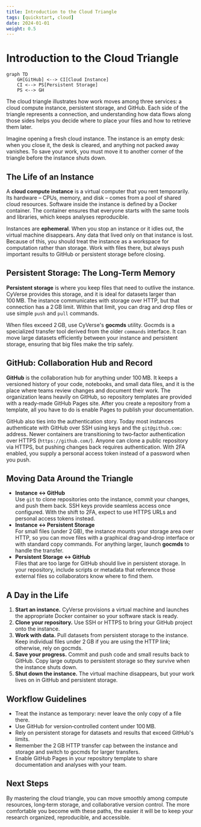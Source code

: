 ```yaml
---
title: Introduction to the Cloud Triangle
tags: [quickstart, cloud]
date: 2024-01-01
weight: 0.5
---
```


# Introduction to the Cloud Triangle

```mermaid
graph TD
    GH[GitHub] <--> CI[Cloud Instance]
    CI <--> PS[Persistent Storage]
    PS <--> GH
```

The cloud triangle illustrates how work moves among three services: a cloud compute instance, persistent storage, and GitHub. Each side of the triangle represents a connection, and understanding how data flows along those sides helps you decide where to place your files and how to retrieve them later.

Imagine opening a fresh cloud instance. The instance is an empty desk: when you close it, the desk is cleared, and anything not packed away vanishes. To save your work, you must move it to another corner of the triangle before the instance shuts down.

## The Life of an Instance

A **cloud compute instance** is a virtual computer that you rent temporarily. Its hardware – CPUs, memory, and disk – comes from a pool of shared cloud resources. Software inside the instance is defined by a Docker container. The container ensures that everyone starts with the same tools and libraries, which keeps analyses reproducible.

Instances are **ephemeral**. When you stop an instance or it idles out, the virtual machine disappears. Any data that lived only on that instance is lost. Because of this, you should treat the instance as a workspace for computation rather than storage. Work with files there, but always push important results to GitHub or persistent storage before closing.

## Persistent Storage: The Long-Term Memory

**Persistent storage** is where you keep files that need to outlive the instance. CyVerse provides this storage, and it is ideal for datasets larger than 100 MB. The instance communicates with storage over HTTP, but that connection has a 2 GB limit. Within that limit, you can drag and drop files or use simple `push` and `pull` commands.

When files exceed 2 GB, use CyVerse's **gocmds** utility. Gocmds is a specialized transfer tool derived from the older `commands` interface. It can move large datasets efficiently between your instance and persistent storage, ensuring that big files make the trip safely.

## GitHub: Collaboration Hub and Record

**GitHub** is the collaboration hub for anything under 100 MB. It keeps a versioned history of your code, notebooks, and small data files, and it is the place where teams review changes and document their work. The organization leans heavily on GitHub, so repository templates are provided with a ready‑made GitHub Pages site. After you create a repository from a template, all you have to do is enable Pages to publish your documentation.

GitHub also ties into the authentication story. Today most instances authenticate with GitHub over SSH using keys and the `git@github.com:` address. Newer containers are transitioning to two‑factor authentication over HTTPS (`https://github.com/`). Anyone can clone a public repository via HTTPS, but pushing changes back requires authentication. With 2FA enabled, you supply a personal access token instead of a password when you push.

## Moving Data Around the Triangle

- **Instance ↔ GitHub**  
  Use `git` to clone repositories onto the instance, commit your changes, and push them back. SSH keys provide seamless access once configured. With the shift to 2FA, expect to use HTTPS URLs and personal access tokens instead.
- **Instance ↔ Persistent Storage**  
  For small files (under 2 GB), the instance mounts your storage area over HTTP, so you can move files with a graphical drag‑and‑drop interface or with standard copy commands. For anything larger, launch **gocmds** to handle the transfer.
- **Persistent Storage ↔ GitHub**  
  Files that are too large for GitHub should live in persistent storage. In your repository, include scripts or metadata that reference those external files so collaborators know where to find them.

## A Day in the Life

1. **Start an instance.** CyVerse provisions a virtual machine and launches the appropriate Docker container so your software stack is ready.
2. **Clone your repository.** Use SSH or HTTPS to bring your GitHub project onto the instance.
3. **Work with data.** Pull datasets from persistent storage to the instance. Keep individual files under 2 GB if you are using the HTTP link; otherwise, rely on gocmds.
4. **Save your progress.** Commit and push code and small results back to GitHub. Copy large outputs to persistent storage so they survive when the instance shuts down.
5. **Shut down the instance.** The virtual machine disappears, but your work lives on in GitHub and persistent storage.

## Workflow Guidelines

- Treat the instance as temporary: never leave the only copy of a file there.
- Use GitHub for version‑controlled content under 100 MB.
- Rely on persistent storage for datasets and results that exceed GitHub's limits.
- Remember the 2 GB HTTP transfer cap between the instance and storage and switch to gocmds for larger transfers.
- Enable GitHub Pages in your repository template to share documentation and analyses with your team.

## Next Steps

By mastering the cloud triangle, you can move smoothly among compute resources, long‑term storage, and collaborative version control. The more comfortable you become with these paths, the easier it will be to keep your research organized, reproducible, and accessible.

